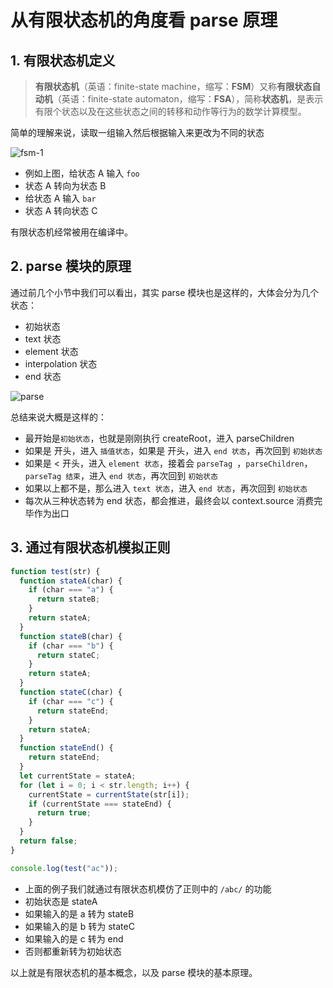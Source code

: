 # 从有限状态机的角度看 parse 原理

## 1. 有限状态机定义

> **有限状态机**（英语：finite-state machine，缩写：**FSM**）又称**有限状态自动机**（英语：finite-state automaton，缩写：**FSA**），简称**状态机**，是表示有限个状态以及在这些状态之间的转移和动作等行为的数学计算模型。

简单的理解来说，读取一组输入然后根据输入来更改为不同的状态

![fsm-1](https://raw.githubusercontent.com/zx-projects/mini-vue-docs/main/images/fsm-1.png)

- 例如上图，给状态 A 输入 `foo`
- 状态 A 转向为状态 B
- 给状态 A 输入 `bar`
- 状态 A 转向状态 C

有限状态机经常被用在编译中。

## 2. parse 模块的原理

通过前几个小节中我们可以看出，其实 parse 模块也是这样的，大体会分为几个状态：

- 初始状态
- text 状态
- element 状态
- interpolation 状态
- end 状态

![parse](https://raw.githubusercontent.com/zx-projects/mini-vue-docs/main/images/parse.png)

总结来说大概是这样的：

- 最开始是`初始状态`，也就是刚刚执行 createRoot，进入 parseChildren
- 如果是 开头，进入 `插值状态`，如果是 开头，进入 `end 状态`，再次回到 `初始状态`
- 如果是 < 开头，进入 `element 状态`，接着会 `parseTag `，`parseChildren`，`parseTag 结束`，进入 `end 状态`，再次回到 `初始状态`
- 如果以上都不是，那么进入 `text 状态`，进入 `end 状态`，再次回到 `初始状态`
- 每次从三种状态转为 end 状态，都会推进，最终会以 context.source 消费完毕作为出口

## 3. 通过有限状态机模拟正则

```js
function test(str) {
  function stateA(char) {
    if (char === "a") {
      return stateB;
    }
    return stateA;
  }
  function stateB(char) {
    if (char === "b") {
      return stateC;
    }
    return stateA;
  }
  function stateC(char) {
    if (char === "c") {
      return stateEnd;
    }
    return stateA;
  }
  function stateEnd() {
    return stateEnd;
  }
  let currentState = stateA;
  for (let i = 0; i < str.length; i++) {
    currentState = currentState(str[i]);
    if (currentState === stateEnd) {
      return true;
    }
  }
  return false;
}

console.log(test("ac"));
```

- 上面的例子我们就通过有限状态机模仿了正则中的 `/abc/` 的功能
- 初始状态是 stateA
- 如果输入的是 a 转为 stateB
- 如果输入的是 b 转为 stateC
- 如果输入的是 c 转为 end
- 否则都重新转为初始状态

以上就是有限状态机的基本概念，以及 parse 模块的基本原理。
